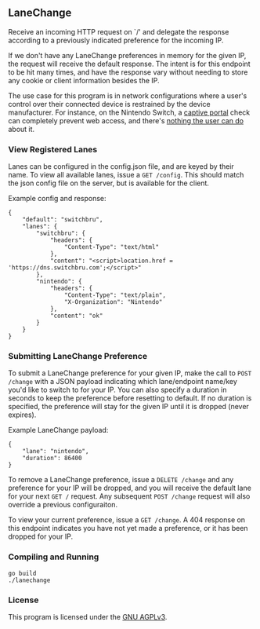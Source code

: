 ## LaneChange
Receive an incoming HTTP request on `/' and delegate the response according to a previously indicated preference for the incoming IP.

If we don't have any LaneChange preferences in memory for the given IP, the request will receive the default response. The intent is for this endpoint to be hit many times, and have the response vary without needing to store any cookie or client information besides the IP.

The use case for this program is in network configurations where a user's control over their connected device is restrained by the device manufacturer. For instance, on the Nintendo Switch, a [captive portal](https://en.wikipedia.org/wiki/Captive_portal) check can completely prevent web access, and there's [nothing the user can do](https://www.change.org/p/nintendo-nintendo-expose-the-fully-functional-internet-browser-built-into-the-switch) about it.

### View Registered Lanes
Lanes can be configured in the config.json file, and are keyed by their name. To view all available lanes, issue a `GET /config`. This should match the json config file on the server, but is available for the client.

Example config and response:
```
{
    "default": "switchbru",
    "lanes": {
        "switchbru": {
            "headers": {
                "Content-Type": "text/html"
            },
            "content": "<script>location.href = 'https://dns.switchbru.com';</script>"
        },
        "nintendo": {
            "headers": {
                "Content-Type": "text/plain",
                "X-Organization": "Nintendo"
            },
            "content": "ok"
        }
    }
}
```

### Submitting LaneChange Preference
To submit a LaneChange preference for your given IP, make the call to `POST /change` with a JSON payload indicating which lane/endpoint name/key you'd like to switch to for your IP. You can also specify a duration in seconds to keep the preference before resetting to default. If no duration is specified, the preference will stay for the given IP until it is dropped (never expires).

Example LaneChange payload:
```
{
    "lane": "nintendo",
    "duration": 86400
}
```

To remove a LaneChange preference, issue a `DELETE /change` and any preference for your IP will be dropped, and you will receive the default lane for your next `GET /` request. Any subsequent `POST /change` request will also override a previous configuraiton.

To view your current preference, issue a `GET /change`. A 404 response on this endpoint indicates you have not yet made a preference, or it has been dropped for your IP.

### Compiling and Running
```
go build
./lanechange
```

### License
This program is licensed under the [GNU AGPLv3](https://choosealicense.com/licenses/agpl-3.0/).
